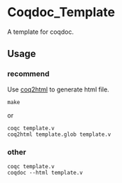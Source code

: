 # Coqdoc_Template
A template for coqdoc.

## Usage

### recommend

Use [coq2html](https://github.com/xavierleroy/coq2html) to generate html file.

```shell
make
```

or

```shell
coqc template.v
coq2html template.glob template.v
```

### other

```shell
coqc template.v
coqdoc --html template.v
```

